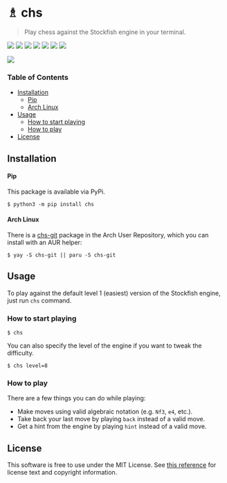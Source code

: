 # ♗ chs

> Play chess against the Stockfish engine in your terminal.

<img src="https://travis-ci.org/nickzuber/chs.svg?branch=master" /> <img src="https://img.shields.io/badge/project-active-brightgreen.svg" /> <img src="https://img.shields.io/badge/status-stable-brightgreen.svg" /> <img src="https://img.shields.io/pypi/dm/chs.svg?color=yellow" /> <img src="https://img.shields.io/pypi/format/chs.svg" /> <img src="https://img.shields.io/badge/state-released-brightgreen.svg" /> <img src="https://img.shields.io/badge/license-MIT%20Licence-blue.svg" />

<img src="https://user-images.githubusercontent.com/10540865/119232802-80c34700-baf4-11eb-9fed-af558575ae4e.png" />

### Table of Contents
 - [Installation](#installation)
    - [Pip](#pip)
    - [Arch Linux](#arch-linux)
 - [Usage](#usage)
    - [How to start playing](#how-to-start-playing)
    - [How to play](#how-to-play)
 - [License](#license)

## Installation

#### Pip

This package is available via PyPi.

```
$ python3 -m pip install chs
```

#### Arch Linux

There is a [chs-git](https://aur.archlinux.org/packages/chs-git/) package in the Arch User Repository, which you can install with an AUR helper:

```
$ yay -S chs-git || paru -S chs-git
```

## Usage

To play against the default level 1 (easiest) version of the Stockfish engine, just run `chs` command.

### How to start playing

```
$ chs
```

You can also specify the level of the engine if you want to tweak the difficulty.

```
$ chs level=8
```

### How to play

There are a few things you can do while playing:

* Make moves using valid algebraic notation (e.g. `Nf3`, `e4`, etc.).
* Take back your last move by playing `back` instead of a valid move.
* Get a hint from the engine by playing `hint` instead of a valid move.

## License

This software is free to use under the MIT License. See [this reference](https://opensource.org/licenses/MIT) for license text and copyright information.
